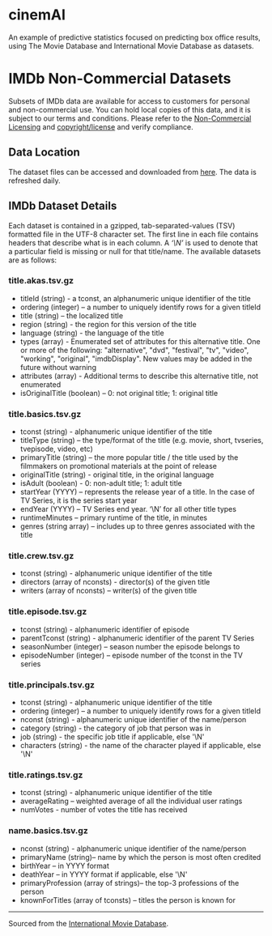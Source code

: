 # cinemAI
An example of predictive statistics focused on predicting box office results, using The Movie Database and International Movie Database as datasets.

# IMDb Non-Commercial Datasets
Subsets of IMDb data are available for access to customers for personal and non-commercial use. You can hold local copies of this data, and it is subject to our terms and conditions. Please refer to the [Non-Commercial Licensing](https://help.imdb.com/article/imdb/general-information/can-i-use-imdb-data-in-my-software/G5JTRESSHJBBHTGX?pf_rd_m=A2FGELUUNOQJNL&pf_rd_p=1ed1aea6-d2ad-4705-95fd-ba13f1b5014f&pf_rd_r=XRE3QWF2G5YWTD2SGT0V&pf_rd_s=center-1&pf_rd_t=60601&pf_rd_i=interfaces&ref_=fea_mn_lk1) and [copyright/license](http://www.imdb.com/Copyright?pf_rd_m=A2FGELUUNOQJNL&pf_rd_p=1ed1aea6-d2ad-4705-95fd-ba13f1b5014f&pf_rd_r=XRE3QWF2G5YWTD2SGT0V&pf_rd_s=center-1&pf_rd_t=60601&pf_rd_i=interfaces&ref_=fea_mn_lk2) and verify compliance.

## Data Location
The dataset files can be accessed and downloaded from [here](https://datasets.imdbws.com/). The data is refreshed daily.

## IMDb Dataset Details
Each dataset is contained in a gzipped, tab-separated-values (TSV) formatted file in the UTF-8 character set. The first line in each file contains headers that describe what is in each column. A *‘\N’* is used to denote that a particular field is missing or null for that title/name. The available datasets are as follows:

### title.akas.tsv.gz

 * titleId (string) - a tconst, an alphanumeric unique identifier of the title
 * ordering (integer) – a number to uniquely identify rows for a given titleId
 * title (string) – the localized title
 * region (string) - the region for this version of the title
 * language (string) - the language of the title
 * types (array) - Enumerated set of attributes for this alternative title. One or more of the following: "alternative", "dvd", "festival", "tv", "video", "working", "original", "imdbDisplay". New values may be added in the future without warning
 * attributes (array) - Additional terms to describe this alternative title, not enumerated
 * isOriginalTitle (boolean) – 0: not original title; 1: original title

### title.basics.tsv.gz

 * tconst (string) - alphanumeric unique identifier of the title
 * titleType (string) – the type/format of the title (e.g. movie, short, tvseries, tvepisode, video, etc)
 * primaryTitle (string) – the more popular title / the title used by the filmmakers on promotional materials at the point of release
 * originalTitle (string) - original title, in the original language
 * isAdult (boolean) - 0: non-adult title; 1: adult title
 * startYear (YYYY) – represents the release year of a title. In the case of TV Series, it is the series start year
 * endYear (YYYY) – TV Series end year. ‘\N’ for all other title types
 * runtimeMinutes – primary runtime of the title, in minutes
 * genres (string array) – includes up to three genres associated with the title

### title.crew.tsv.gz

 * tconst (string) - alphanumeric unique identifier of the title
 * directors (array of nconsts) - director(s) of the given title
 * writers (array of nconsts) – writer(s) of the given title

### title.episode.tsv.gz

 * tconst (string) - alphanumeric identifier of episode
 * parentTconst (string) - alphanumeric identifier of the parent TV Series
 * seasonNumber (integer) – season number the episode belongs to
 * episodeNumber (integer) – episode number of the tconst in the TV series

### title.principals.tsv.gz

 * tconst (string) - alphanumeric unique identifier of the title
 * ordering (integer) – a number to uniquely identify rows for a given titleId
 * nconst (string) - alphanumeric unique identifier of the name/person
 * category (string) - the category of job that person was in
 * job (string) - the specific job title if applicable, else '\N'
 * characters (string) - the name of the character played if applicable, else '\N'

### title.ratings.tsv.gz

 * tconst (string) - alphanumeric unique identifier of the title
 * averageRating – weighted average of all the individual user ratings
 * numVotes - number of votes the title has received

### name.basics.tsv.gz

 * nconst (string) - alphanumeric unique identifier of the name/person
 * primaryName (string)– name by which the person is most often credited
 * birthYear – in YYYY format
 * deathYear – in YYYY format if applicable, else '\N'
 * primaryProfession (array of strings)– the top-3 professions of the person
 * knownForTitles (array of tconsts) – titles the person is known for

---
Sourced from the [International Movie Database](https://developer.imdb.com/non-commercial-datasets/).
